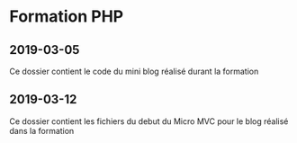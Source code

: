 # Formation PHP

## 2019-03-05
Ce dossier contient le code du mini blog réalisé durant la formation

## 2019-03-12
Ce dossier contient les fichiers du debut du Micro MVC pour le blog réalisé dans la formation
